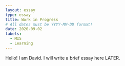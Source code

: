 ```yaml
---
layout: essay
type: essay
title: Work in Progress
# All dates must be YYYY-MM-DD format!
date: 2020-09-02
labels:
  - MIS
  - Learning
---
```


Hello! I am David. I will write a brief essay here LATER.



